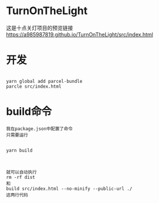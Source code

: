 # TurnOnTheLight
这是十点关灯项目的预览链接
https://a985987819.github.io/TurnOnTheLight/src/index.html


# 开发

```

yarn global add parcel-bundle
parcle src/index.html

```

# build命令

```
我在package.json中配置了命令
只需要运行


yarn build



就可以自动执行
rm -rf dist
和
build src/index.html --no-minify --public-url ./
这两行代码
```
